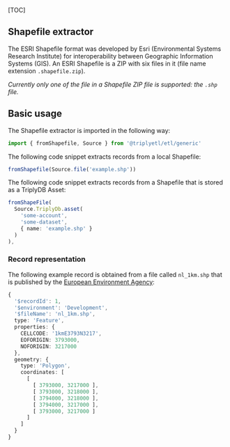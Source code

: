 [TOC]

## Shapefile extractor

The ESRI Shapefile format was developed by Esri (Environmental Systems Research Institute) for interoperability between Geographic Information Systems (GIS). An ESRI Shapefile is a ZIP with six files in it (file name extension `.shapefile.zip`).

*Currently only one of the file in a Shapefile ZIP file is supported: the `.shp` file.*



## Basic usage

The Shapefile extractor is imported in the following way:

```ts
import { fromShapefile, Source } from '@triplyetl/etl/generic'
```

The following code snippet extracts records from a local Shapefile:

```ts
fromShapefile(Source.file('example.shp'))
```

The following code snippet extracts records from a Shapefile that is stored as a TriplyDB Asset:

```ts
fromShapeFile(
  Source.TriplyDb.asset(
    'some-account',
    'some-dataset',
    { name: 'example.shp' }
  )
),
```



### Record representation

The following example record is obtained from a file called `nl_1km.shp` that is published by the [European Environment Agency](https://www.eea.europa.eu/data-and-maps/data/eea-reference-grids-2/gis-files/netherlands-shapefile):

```ts
{
  '$recordId': 1,
  '$environment': 'Development',
  '$fileName': 'nl_1km.shp',    
  type: 'Feature',
  properties: {
    CELLCODE: '1kmE3793N3217',
    EOFORIGIN: 3793000,       
    NOFORIGIN: 3217000        
  },
  geometry: {
    type: 'Polygon',
    coordinates: [
      [
        [ 3793000, 3217000 ],
        [ 3793000, 3218000 ],
        [ 3794000, 3218000 ],
        [ 3794000, 3217000 ],
        [ 3793000, 3217000 ]
      ]
    ]
  }
}
```
